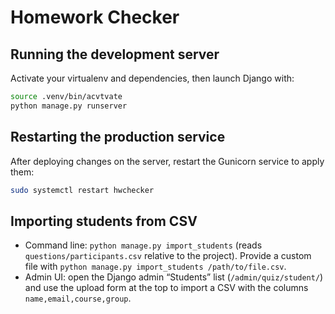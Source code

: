 # Homework Checker

## Running the development server

Activate your virtualenv and dependencies, then launch Django with:

```bash
source .venv/bin/acvtvate
python manage.py runserver
```

## Restarting the production service

After deploying changes on the server, restart the Gunicorn service to apply them:

```bash
sudo systemctl restart hwchecker
```

## Importing students from CSV

- Command line: `python manage.py import_students` (reads `questions/participants.csv` relative to the project). Provide a custom file with `python manage.py import_students /path/to/file.csv`.
- Admin UI: open the Django admin “Students” list (`/admin/quiz/student/`) and use the upload form at the top to import a CSV with the columns `name,email,course,group`.
